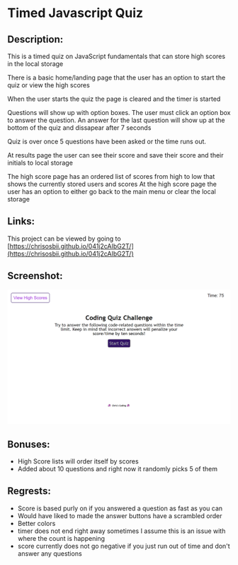 # Timed Javascript Quiz
## Description:

This is a timed quiz on JavaScript fundamentals that can store high scores in the local storage

There is a basic home/landing page that the user has an option to start the quiz or view the high scores

When the user starts the quiz the page is cleared and the timer is started

Questions will show up with option boxes. The user must click an option box to answer the question.
An answer for the last question will show up at the bottom of the quiz and dissapear after 7 seconds

Quiz is over once 5 questions have been asked or the time runs out.

At results page the user can see their score and save their score and their initials to local storage

The high score page has an ordered list of scores from high to low that shows the currently stored users and scores
At the high score page the user has an option to either go back to the main menu or clear the local storage


## Links:
This project can be viewed by going to [https://chrisosbii.github.io/041j2cAIbG2T/](https://chrisosbii.github.io/041j2cAIbG2T/)

## Screenshot:
![Javascript Timed Quiz Screenshot](./assets/images/chrsiosbii.github.io_041j2cAIbG2T.png)

## Bonuses:
* High Score lists will order itself by scores
* Added about 10 questions and right now it randomly picks 5 of them

## Regrests:
* Score is based purly on if you answered a question as fast as you can
* Would have liked to made the answer buttons have a scrambled order
* Better colors
* timer does not end right away sometimes I assume this is an issue with where the count is happening
* score currently does not go negative if you just run out of time and don't answer any questions